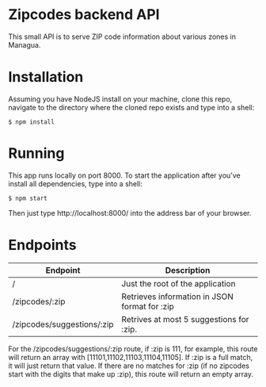 # Zipcodes backend API

This small API is to serve ZIP code information about various zones in Managua.

# Installation

Assuming you have NodeJS install on your machine, clone this repo, navigate to the directory where the cloned repo exists and type into a shell:

    $ npm install
    
# Running

This app runs locally on port 8000. To start the application after you've install all dependencies, type into a shell:

    $ npm start

Then just type http://localhost:8000/ into the address bar of your browser.

# Endpoints

| Endpoint                   | Description                                   |
|----------------------------|-----------------------------------------------|
| /                          | Just the root of the application              |
| /zipcodes/:zip             | Retrieves information in JSON format for :zip |
| /zipcodes/suggestions/:zip | Retrives at most 5 suggestions for :zip.      |

For the /zipcodes/suggestions/:zip route, if :zip is 111, for example, this route will return an array with [11101,11102,11103,11104,11105].
If :zip is a full match, it will just return that value. If there are no matches for :zip (if no zipcodes start with the digits that make up :zip),
this route will return an empty array.